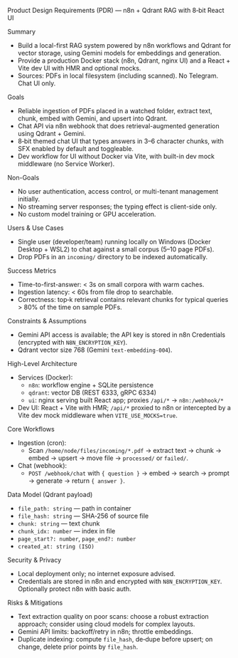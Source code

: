 Product Design Requirements (PDR) — n8n + Qdrant RAG with 8‑bit React UI

Summary
- Build a local-first RAG system powered by n8n workflows and Qdrant for vector storage, using Gemini models for embeddings and generation.
- Provide a production Docker stack (n8n, Qdrant, nginx UI) and a React + Vite dev UI with HMR and optional mocks.
- Sources: PDFs in local filesystem (including scanned). No Telegram. Chat UI only.

Goals
- Reliable ingestion of PDFs placed in a watched folder, extract text, chunk, embed with Gemini, and upsert into Qdrant.
- Chat API via n8n webhook that does retrieval-augmented generation using Qdrant + Gemini.
- 8‑bit themed chat UI that types answers in 3–6 character chunks, with SFX enabled by default and toggleable.
- Dev workflow for UI without Docker via Vite, with built-in dev mock middleware (no Service Worker).

Non-Goals
- No user authentication, access control, or multi-tenant management initially.
- No streaming server responses; the typing effect is client-side only.
- No custom model training or GPU acceleration.

Users & Use Cases
- Single user (developer/team) running locally on Windows (Docker Desktop + WSL2) to chat against a small corpus (5–10 page PDFs).
- Drop PDFs in an `incoming/` directory to be indexed automatically.

Success Metrics
- Time-to-first-answer: < 3s on small corpora with warm caches.
- Ingestion latency: < 60s from file drop to searchable.
- Correctness: top‑k retrieval contains relevant chunks for typical queries > 80% of the time on sample PDFs.

Constraints & Assumptions
- Gemini API access is available; the API key is stored in n8n Credentials (encrypted with `N8N_ENCRYPTION_KEY`).
- Qdrant vector size 768 (Gemini `text-embedding-004`).

High-Level Architecture
- Services (Docker):
  - `n8n`: workflow engine + SQLite persistence
  - `qdrant`: vector DB (REST 6333, gRPC 6334)
  - `ui`: nginx serving built React app; proxies `/api/*` → `n8n:/webhook/*`
- Dev UI: React + Vite with HMR; `/api/*` proxied to n8n or intercepted by a Vite dev mock middleware when `VITE_USE_MOCKS=true`.

Core Workflows
- Ingestion (cron):
  - Scan `/home/node/files/incoming/*.pdf` → extract text → chunk → embed → upsert → move file → `processed/` or `failed/`.
- Chat (webhook):
  - `POST /webhook/chat` with `{ question }` → embed → search → prompt → generate → return `{ answer }`.

Data Model (Qdrant payload)
- `file_path: string` — path in container
- `file_hash: string` — SHA‑256 of source file
- `chunk: string` — text chunk
- `chunk_idx: number` — index in file
- `page_start?: number`, `page_end?: number`
- `created_at: string (ISO)`

Security & Privacy
- Local deployment only; no internet exposure advised.
- Credentials are stored in n8n and encrypted with `N8N_ENCRYPTION_KEY`. Optionally protect n8n with basic auth.

Risks & Mitigations
- Text extraction quality on poor scans: choose a robust extraction approach; consider using cloud models for complex layouts.
- Gemini API limits: backoff/retry in n8n; throttle embeddings.
- Duplicate indexing: compute `file_hash`, de‑dupe before upsert; on change, delete prior points by `file_hash`.
